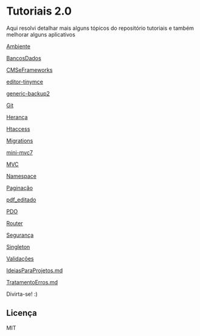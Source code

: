 # Tutoriais 2.0

Aqui resolvi detalhar mais alguns tópicos do repositório tutoriais e também melhorar alguns aplicativos

[Ambiente](Ambiente)

[BancosDados](BancosDados)

[CMSeFrameworks](CMSeFrameworks)

[editor-tinymce](editor-tinymce)

[generic-backup2](generic-backup2)

[Git](Git)

[Herança](Heranca)

[Htaccess](Htaccess)

[Migrations](Migrations)

[mini-mvc7](mini-mvc7)

[MVC](MVC)

[Namespace](Namespace)

[Paginação](Paginacao)

[pdf_editado](pdf_editado)

[PDO](PDO)

[Router](Router)

[Segurança](Seguranca)

[Singleton](Singleton)

[Validações](Validacoes)

[IdeiasParaProjetos.md](IdeiasParaProjetos.md)

[TratamentoErros.md](TratamentoErros.md)


Divirta-se! :)

## Licença

MIT

